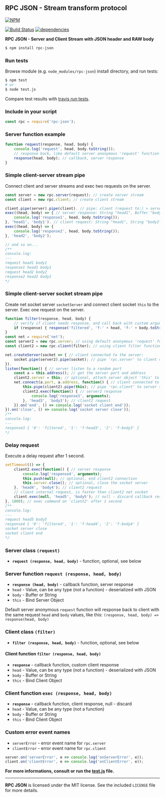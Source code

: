 ## RPC JSON - Stream transform protocol
[![NPM](https://nodei.co/npm/rpc-json.png?downloads=true&downloadRank=true&stars=true)](https://nodei.co/npm/rpc-json/)

[![Build Status](https://travis-ci.org/RealTimeCom/rpc-json.svg?branch=master)](http://travis-ci.org/RealTimeCom/rpc-json)
[![dependencies](https://david-dm.org/RealTimeCom/rpc-json.svg)](https://david-dm.org/RealTimeCom/rpc-json)

**RPC JSON - Server and Client Stream with JSON header and RAW body**
```sh
$ npm install rpc-json
```
### Run tests
Browse module (e.g. `node_modules/rpc-json`) install directory, and run tests:
```sh
$ npm test
# or
$ node test.js
```
Compare test results with <a href="https://travis-ci.org/RealTimeCom/rpc-json">travis run tests</a>.

### Include in your script
```js
const rpc = require('rpc-json');
```
### Server function example
```js
function request(response, head, body) {
    console.log('request', head, body.toString());
    // response back, like default server anonymous 'request' function
    response(head, body); // callback, server response
}
```
### Simple client-server stream pipe
Connect client and server streams and exec two requests on the server.
```js
const server = new rpc.server(request); // create server stream
const client = new rpc.client; // create client stream

client.pipe(server).pipe(client). // pipe: client (request to:) > server (response back to:) > client
exec((head, body) => { // server response: String "head1", Buffer "body1"
    console.log('response1', head, body.toString());
}, 'head1', 'body1'). // client request: String "head1", String "body1"
exec((head, body) => {
    console.log('response2', head, body.toString());
}, 'head2', 'body2');

// and so on...
/**
console.log:
---
request head1 body1
response1 head1 body1
request head2 body2
response2 head2 body2
*/
```
### Simple client-server socket stream pipe
Create net socket server `socketServer` and connect client socket `this` to the server. Exec one request on the server.
```js
function filter(response, head, body) {
    // verify if client needs response, and call back with custom arguments
    if (response) { response('filtered', 'f-' + head, 'f-' + body.toString()); }
}
const net = require('net');
const server2 = new rpc.server; // using default anonymous 'request' function
const client2 = new rpc.client(filter); // using client filter function

net.createServer(socket => { // client connected to the server:
    socket.pipe(server2).pipe(socket); // pipe 'rpc.server' to client connection 'socket'
}).
listen(function() { // server listen to a random port
    const a = this.address(); // get the server port and address
    client2.server = this; // optional, attach server object 'this' to 'client2'
    net.connect(a.port, a.address, function() { // client connected to the server:
        this.pipe(client2).pipe(this); // pipe 'rpc.client' to server socket connection 'this'
        client2.exec(function() { // server2 response
            console.log('response3', arguments);
        }, 'head3', 'body3'); // client2 request
    }).on('end', () => console.log('socket client end'));
}).on('close', () => console.log('socket server close'));
/**
console.log:
---
response3 { '0': 'filtered', '1': 'f-head3', '2': 'f-body3' }
*/
```
### Delay request
Execute a delay request after 1 second.
```js
setTimeout(() => {
    client2.exec(function() { // server response
        console.log('response4', arguments);
        this.push(null); // optional, end client2 connection
        this.server.close(); // optional, close the socket server
    }, 'head4', 'body4'); // client2 request
    // client internal request, is faster than client2 net socket
    client.exec(null, 'head5', 'body5'); // null - discard callback response
}, 1000); // exec command on 'client2' after 1 second
/**
console.log:
---
request head5 body5
response4 { '0': 'filtered', '1': 'f-head4', '2': 'f-body4' }
socket server close
socket client end
*/
```
### Server class `(request)`
* <b><code>request (response, head, body)</code></b> - function, optional, see below

### Server function `request (response, head, body)`
* <b><code>response (head, body)</code></b> - callback function, server response
* `head` - Value, can be any type (not a function) - deserialized with JSON
* `body` - Buffer or String
* `this` - Bind Server Object

Default server anonymous `request` function will response back to client with the same request `head` and `body` values, like this: `(response, head, body) => response(head, body)`

### Client class `(filter)`
* <b><code>filter (response, head, body)</code></b> - function, optional, see below

#### Client function `filter (response, head, body)`
* <b><code>response</code></b> - callback function, custom client response
* `head` - Value, can be any type (not a function) - deserialized with JSON
* `body` - Buffer or String
* `this` - Bind Client Object

### Client function `exec (response, head, body)`
* <b><code>response</code></b> - callback function, client response, null - discard
* `head` - Value, can be any type (not a function)
* `body` - Buffer or String
* `this` - Bind Client Object

### Custom error event names
* `serverError` - error event name for `rpc.server`
* `clientError` - error event name for `rpc.client`

```js
server.on('serverError', e => console.log('onServerError', e));
client.on('clientError', e => console.log('onClientError', e));
```

**For more informations, consult or run the <a href="https://github.com/RealTimeCom/rpc-json/blob/master/test.js"><b>test.js</b></a> file.**

--------------------------------------------------------
**RPC JSON** is licensed under the MIT license. See the included `LICENSE` file for more details.
